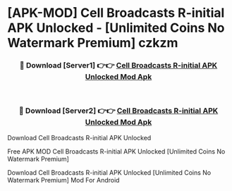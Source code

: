 # [APK-MOD] Cell Broadcasts R-initial APK Unlocked - [Unlimited Coins No Watermark Premium] czkzm



<div align="center">
<h3>🔴 Download [Server1] 👉👉 <a href="https://momento.my/?title=Cell_Broadcasts_R-initial_APK_Unlocked">Cell Broadcasts R-initial APK Unlocked Mod Apk</a></h3><br>

<h3>🔴 Download [Server2] 👉👉 <a href="https://momento.my/?title=Cell_Broadcasts_R-initial_APK_Unlocked">Cell Broadcasts R-initial APK Unlocked Mod Apk</a></h3>
</div>



Download Cell Broadcasts R-initial APK Unlocked 

Free APK MOD Cell Broadcasts R-initial APK Unlocked [Unlimited Coins No Watermark Premium]

Download Cell Broadcasts R-initial APK Unlocked [Unlimited Coins No Watermark Premium] Mod For Android
